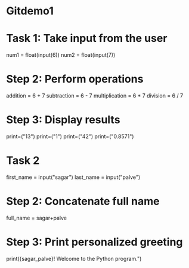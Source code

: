 # Gitdemo1
# Task 1: Take input from the user
num1 = float(input(6))
num2 = float(input(7))

# Step 2: Perform operations
addition = 6 + 7
subtraction = 6 - 7
multiplication = 6 * 7
division = 6 / 7

# Step 3: Display results
print=("13")
print=("1")
print=("42")
print=("0.8571")


# Task 2
first_name = input("sagar")
last_name = input("palve")

# Step 2: Concatenate full name
full_name = sagar+palve

# Step 3: Print personalized greeting
print({sagar_palve}! Welcome to the Python program.")
